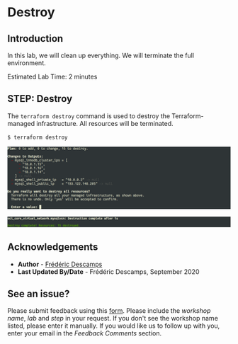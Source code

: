 # Destroy

## Introduction

In this lab, we will clean up everything. We will terminate the full environment.

Estimated Lab Time: 2 minutes

## **STEP**: Destroy

The `terraform destroy` command is used to destroy the Terraform-managed infrastructure. All resources will be terminated.

```
$ terraform destroy
```

![](.././images/terminal/term08.png)

![](.././images/terminal/term09.png)


## Acknowledgements

- **Author** - [Frédéric Descamps](https://lefred.be)
- **Last Updated By/Date** - Frédéric Descamps, September 2020

## See an issue?
Please submit feedback using this [form](https://apexapps.oracle.com/pls/apex/f?p=133:1:::::P1_FEEDBACK:1). Please include the *workshop name*, *lab* and *step* in your request.  If you don't see the workshop name listed, please enter it manually. If you would like us to follow up with you, enter your email in the *Feedback Comments* section. 